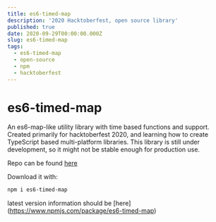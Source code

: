 ```yaml
---
title: es6-timed-map
description: '2020 Hacktoberfest, open source library'
published: true
date: 2020-09-29T00:00:00.000Z
slug: es6-timed-map
tags:
  - es6-timed-map
  - open-source
  - npm
  - hacktoberfest
---
```


# es6-timed-map

An es6-map-like utility library with time based functions and support. Created primarily for hacktoberfest 2020, and learning how to create TypeScript based multi-platform libraries. This library is still under development, so it might not be stable enough for production use.

Repo can be found [here](https://github.com/bradtaniguchi/es6-timed-map)

Download it with:

```bash
npm i es6-timed-map
```

latest version information should be [here]
(https://www.npmjs.com/package/es6-timed-map)

